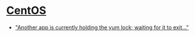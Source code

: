 # [CentOS](https://wiki.centos.org/)

- ["Another app is currently holding the yum lock; waiting for it to exit..."](https://unix.stackexchange.com/a/196081/252586)